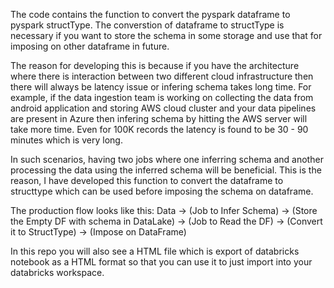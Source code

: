 The code contains the function to convert the pyspark dataframe to pyspark structType. The converstion of dataframe to structType is necessary if you want to store the schema in some storage and use that for imposing on other dataframe in future.

The reason for developing this is because if you have the architecture where there is interaction between two different cloud infrastructure then there will always be latency issue or infering schema takes long time. For example, if the data ingestion team is working on collecting the data from android application and storing AWS cloud cluster and your data pipelines are present in Azure then infering schema by hitting the AWS server will take more time. Even for 100K records the latency is found to be 30 - 90 minutes which is very long.

In such scenarios, having two jobs where one inferring schema and another processing the data using the inferred schema will be beneficial. This is the reason, I have developed this function to convert the dataframe to structtype which can be used before imposing the schema on dataframe.

The production flow looks like this:
Data -> (Job to Infer Schema)
			-> (Store the Empty DF with schema in DataLake)
				-> (Job to Read the DF)
					-> (Convert it to StructType)
						-> (Impose on DataFrame)

In this repo you will also see a HTML file which is export of databricks notebook as a HTML format so that you can use it to just import into your databricks workspace.